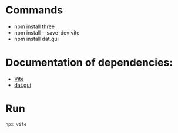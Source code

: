 # Commands
- npm install three
- npm install --save-dev vite
- npm install dat.gui

# Documentation of dependencies:
- [Vite](https://github.com/dataarts/dat.gui/tree/19c4725d03456ce5049e7131907fc0470326d5ae)
- [dat.gui](https://threejs.org/docs/index.html#manual/en/introduction/Creating-a-scene)

# Run
`npx vite`